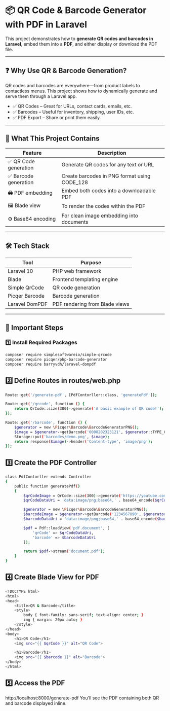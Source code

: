 # 📦 QR Code & Barcode Generator with PDF in Laravel

This project demonstrates how to **generate QR codes and barcodes in Laravel**, embed them into a **PDF**, and either display or download the PDF file. 

---

## ❓ Why Use QR & Barcode Generation?

QR codes and barcodes are everywhere—from product labels to contactless menus. This project shows how to dynamically generate and serve them through a Laravel app.

- ✅ QR Codes – Great for URLs, contact cards, emails, etc.  
- ✅ Barcodes – Useful for inventory, shipping, user IDs, etc.  
- ✅ PDF Export – Share or print them easily.

---

## 🧩 What This Project Contains

| Feature             | Description                                           |
|---------------------|-------------------------------------------------------|
| ✅ QR Code generation | Generate QR codes for any text or URL               |
| ✅ Barcode generation | Create barcodes in PNG format using CODE_128        |
| 🖨️ PDF embedding     | Embed both codes into a downloadable PDF             |
| 🖼️ Blade view        | To render the codes within the PDF                   |
| ⚙️ Base64 encoding    | For clean image embedding into documents            |

---

## 🛠️ Tech Stack

| Tool                  | Purpose                          |
|-----------------------|----------------------------------|
| Laravel 10            | PHP web framework                |
| Blade                 | Frontend templating engine       |
| Simple QrCode         | QR code generation               |
| Picqer Barcode        | Barcode generation               |
| Laravel DomPDF        | PDF rendering from Blade views   |

---

## 🚀 Important Steps

### 1️⃣ Install Required Packages

```bash
composer require simplesoftwareio/simple-qrcode
composer require picqer/php-barcode-generator
composer require barryvdh/laravel-dompdf
```

## 2️⃣ Define Routes in routes/web.php

```bash
Route::get('/generate-pdf', [PdfContorller::class, 'generatePdf']);

Route::get('/qrcode', function () {
    return QrCode::size(300)->generate('A basic example of QR code!');
});

Route::get('/barcode', function () {
    $generator = new \Picqer\Barcode\BarcodeGeneratorPNG();
    $image = $generator->getBarcode('0008202323121', $generator::TYPE_CODE_128);
    Storage::put('barcodes/demo.png', $image);
    return response($image)->header('Content-type', 'image/png');
});
```

## 3️⃣ Create the PDF Controller

```bash
class PdfContorller extends Controller
{
    public function generatePdf()
    {
        $qrCodeImage = QrCode::size(300)->generate('https://youtube.com');
        $qrCodeDataUri = 'data:image/png;base64,' . base64_encode($qrCodeImage);

        $generator = new \Picqer\Barcode\BarcodeGeneratorPNG();
        $barcodeImage = $generator->getBarcode('1234567890', $generator::TYPE_CODE_128);
        $barcodeDataUri = 'data:image/png;base64,' . base64_encode($barcodeImage);

        $pdf = Pdf::loadView('pdf.document', [
            'qrCode' => $qrCodeDataUri,
            'barcode' => $barcodeDataUri
        ]);

        return $pdf->stream('document.pdf');
    }
}
```

## 4️⃣ Create Blade View for PDF

```bash
<!DOCTYPE html>
<html>
<head>
    <title>QR & Barcode</title>
    <style>
        body { font-family: sans-serif; text-align: center; }
        img { margin: 20px auto; }
    </style>
</head>
<body>
    <h1>QR Code</h1>
    <img src="{{ $qrCode }}" alt="QR Code">

    <h1>Barcode</h1>
    <img src="{{ $barcode }}" alt="Barcode">
</body>
</html>
```

## 5️⃣ Access the PDF

http://localhost:8000/generate-pdf
You’ll see the PDF containing both QR and barcode displayed inline.

